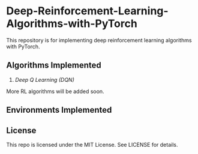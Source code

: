 # Deep-Reinforcement-Learning-Algorithms-with-PyTorch
This repository is for implementing deep reinforcement learning algorithms with PyTorch.

## **Algorithms Implemented**  

1. *Deep Q Learning (DQN)*

More RL algorithms will be added soon.

## **Environments Implemented**


## **License**
This repo is licensed under the MIT License. See LICENSE for details.